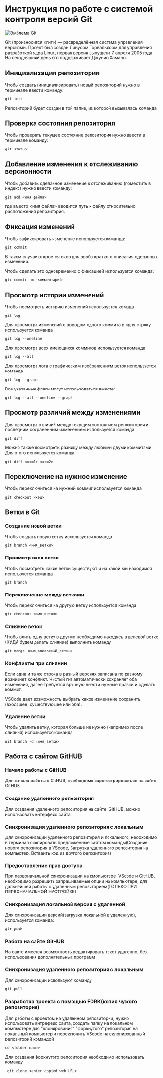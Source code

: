 # **Инструкция по работе с системой контроля версий Git**

![Эмблема Git](git.jpg)

Git (произносится «гит») — распределённая система управления версиями. Проект был создан Линусом Торвальдсом для управления разработкой ядра Linux, первая версия выпущена 7 апреля 2005 года. На сегодняшний день его поддерживает Джунио Хамано.

## Инициализация репозитория

Чтобы создать (инициализировать) новый репозиторий нужно в терминале ввести команду:

    git init

Репозиторий будет создан в той папке, из которой вызывалась команда

## Проверка состояния репозитория

Чтобы проверить текущее состояние репозитория нужно ввести в терминале команду:

    git status

## Добавление изменения к отслеживанию версионности

Чтобы добавить сделанное изменение к отслеживанию (поместить в индекс) нужно ввести команду:

    git add <имя файла>

где вместо <имя файла> вводится путь к файлу относительно расположения репозитория.

## Фиксация изменений

Чтобы зафиксировать изменение используется команда:

    git commit

В таком случае откроется окно для ввоба краткого описания сделанных изменений.

Чтобы сделать это одновременно с фиксацией используется команда:

    git commit -m "комментарий"

## Просмотр истории изменений

Чтобы посмотреть историю изменений используется комада

    git log

Для просмотра изменений с выводом одного коммита в одну строку используется команда

    git log --oneline

Для просмотра всех имеющихся коммитов используется команда

    git log --all

Для просмотра лога с графическим изображением веток используется команда

    git log --graph

Все указанные флаги могут использоваться вместе:

    git log --all --oneline --graph

## Просмотр различий между изменениями

Для просмотра отличий между текущим состоянием репозитория и последним сохраненным изменением используется команда

    git diff

Можно также посмотреть разницу между любыми двуми коммитами. Для этого используется команда

    git diff <хэш1> <хэш2>

## Переключение на нужное изменение

Чтобы переключиться на нужный коммит используется команда

    git checkout <хэш>

## Ветки в Git

### Создание новой ветки

Чтобы создать новую ветку используется команда

    git branch <имя_ветки>

### Просмотр всех веток

Чтобы посмотреть какие ветки существуют и на какой мы находимся используется команда

    git branch

### Переключение между ветками

Чтобы переключиться на другую ветку используется команда

    git checkout <имя_ветки>

### Слияние веток

Чтобы влить одну ветку в другую необходимо находясь в целевой ветке (КУДА будем делать слияние) выполнить команду

    git merge <имя_вливаемой_ветки>

### Конфликты при слиянии

Если одна и та же строка в разный версиях записана по разному возникнет конфликт.
Чистый гит автоматически сохраняет оба изменения, далее требуется вручную внести нужные правки и сделать коммит.

VSСode дает возможность выбрать какое изменение сохранить (входящее, существующее или оба).

### Удаление ветки

Чтобы удалить ветку, которая больше не нужно (например после слияния) используется команда

    git branch -d <имя_ветки>

## Работа с сайтом GitHUB

### Начало работы с GitHUB

Для начала работы с GitHUB, необходимо зарегестрироваться на сайте GitHUB

### Создание удаленного репозитория

Для создания удаленного репозитория на сайте  GitHUB, можно использовать интерфейс сайта

### Синхронизация удаленного репозитория с локальным

Для синхронизации удаленного репозитория и локального, необходимо в терминал скопировать предложенные сайтом команды(Создание нового репозитория в VScode, Загрузка удаленного репозитория на компьютер, Встваить код из другого репозитория)

### Предоставление прав доступа

При первоначальной синхронизации на кмопьютере  VScode и GitHUB, необходимо разрешить запрашиваемые опции на компьютере, для дальнейшей работы с удаленным репозиторием(ТОЛЬКО ПРИ ПЕРВОНАЧАЛЬНОЙ НАСТРОЙКЕ)

### Синхронизация локальной версии с удаленной

Для синхронизации версий(загрузка локальной в удаленную), используется команда:

    git push

### Работа на сайте  GitHUB

На сайте имеется возможность редактировать текст удаленно, без использования дополнительных программ

### Синхронизация удаленного репозитория с локальным

Для синхронизации используют команду 

    git pull

### Разработка проекта с помощью  FORK(копия чужого репозитория)

Для работы с проектом на удаленном репозитории, нужно использовать интрефейс сайта, создать папку на локальном компьютере для "клонирования" "форкнутого" репозитория на локальный компьютер и переключить VScode на склонированный репозиторий командой 

    cd <folder name>

Для создания форкнутого репозитория необходимо использовать команду    

     git clone <enter copied web URL>